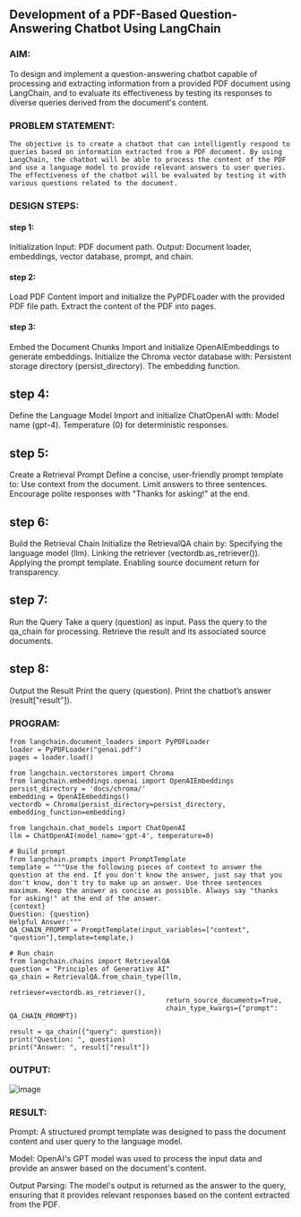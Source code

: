 ## Development of a PDF-Based Question-Answering Chatbot Using LangChain

### AIM:
To design and implement a question-answering chatbot capable of processing and extracting information from a provided PDF document using LangChain, and to evaluate its effectiveness by testing its responses to diverse queries derived from the document's content.

### PROBLEM STATEMENT:
```
The objective is to create a chatbot that can intelligently respond to queries based on information extracted from a PDF document. By using LangChain, the chatbot will be able to process the content of the PDF and use a language model to provide relevant answers to user queries. The effectiveness of the chatbot will be evaluated by testing it with various questions related to the document.
```
### DESIGN STEPS:

#### step 1:
Initialization Input: PDF document path. Output: Document loader, embeddings, vector database, prompt, and chain.
#### step 2:
Load PDF Content Import and initialize the PyPDFLoader with the provided PDF file path. Extract the content of the PDF into pages.
#### step 3:
Embed the Document Chunks Import and initialize OpenAIEmbeddings to generate embeddings. Initialize the Chroma vector database with: Persistent storage directory (persist_directory). The embedding function.
## step 4:
Define the Language Model Import and initialize ChatOpenAI with: Model name (gpt-4). Temperature (0) for deterministic responses.
## step 5:
Create a Retrieval Prompt Define a concise, user-friendly prompt template to: Use context from the document. Limit answers to three sentences. Encourage polite responses with "Thanks for asking!" at the end.
## step 6:
Build the Retrieval Chain Initialize the RetrievalQA chain by: Specifying the language model (llm). Linking the retriever (vectordb.as_retriever()). Applying the prompt template. Enabling source document return for transparency.
## step 7:
Run the Query Take a query (question) as input. Pass the query to the qa_chain for processing. Retrieve the result and its associated source documents.
## step 8:
Output the Result Print the query (question). Print the chatbot’s answer (result["result"]).
### PROGRAM:
```
from langchain.document_loaders import PyPDFLoader
loader = PyPDFLoader("genai.pdf")
pages = loader.load()

from langchain.vectorstores import Chroma
from langchain.embeddings.openai import OpenAIEmbeddings
persist_directory = 'docs/chroma/'
embedding = OpenAIEmbeddings()
vectordb = Chroma(persist_directory=persist_directory, embedding_function=embedding)

from langchain.chat_models import ChatOpenAI
llm = ChatOpenAI(model_name='gpt-4', temperature=0)

# Build prompt
from langchain.prompts import PromptTemplate
template = """Use the following pieces of context to answer the question at the end. If you don't know the answer, just say that you don't know, don't try to make up an answer. Use three sentences maximum. Keep the answer as concise as possible. Always say "thanks for asking!" at the end of the answer. 
{context}
Question: {question}
Helpful Answer:"""
QA_CHAIN_PROMPT = PromptTemplate(input_variables=["context", "question"],template=template,)

# Run chain
from langchain.chains import RetrievalQA
question = "Principles of Generative AI"
qa_chain = RetrievalQA.from_chain_type(llm,
                                       retriever=vectordb.as_retriever(),
                                       return_source_documents=True,
                                       chain_type_kwargs={"prompt": QA_CHAIN_PROMPT})

result = qa_chain({"query": question})
print("Question: ", question)
print("Answer: ", result["result"])
```

### OUTPUT:

![image](https://github.com/user-attachments/assets/9d659271-48e6-4244-b0eb-c999cdd6b481)

### RESULT:

Prompt: A structured prompt template was designed to pass the document content and user query to the language model.

Model: OpenAI's GPT model was used to process the input data and provide an answer based on the document's content.

Output Parsing: The model's output is returned as the answer to the query, ensuring that it provides relevant responses based on the content extracted from the PDF.
